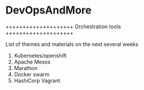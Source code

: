 # DevOpsAndMore

++++++++++++++++++++ Orchestration tools ++++++++++++++++++++ 

List of themes and materials on the next several weeks
1. Kubernetes/openshift
2. Apache Mesos
3. Marathon
4. Docker swarm 
5. HashiCorp Vagrant
